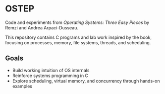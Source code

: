 # OSTEP

Code and experiments from _Operating Systems: Three Easy Pieces_ by Remzi and Andrea Arpaci-Dusseau.

This repository contains C programs and lab work inspired by the book, focusing on processes, memory, file systems, threads, and scheduling.

## Goals

- Build working intuition of OS internals
- Reinforce systems programming in C
- Explore scheduling, virtual memory, and concurrency through hands-on examples
